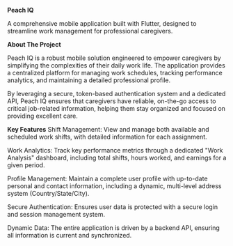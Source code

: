 **Peach IQ**

A comprehensive mobile application built with Flutter, designed to streamline work management for professional caregivers.

**About The Project**

Peach IQ is a robust mobile solution engineered to empower caregivers by simplifying the complexities of their daily work life. The application provides a centralized platform for managing work schedules, tracking performance analytics, and maintaining a detailed professional profile.

By leveraging a secure, token-based authentication system and a dedicated API, Peach IQ ensures that caregivers have reliable, on-the-go access to critical job-related information, helping them stay organized and focused on providing excellent care.

**Key Features**
Shift Management: View and manage both available and scheduled work shifts, with detailed information for each assignment.

Work Analytics: Track key performance metrics through a dedicated "Work Analysis" dashboard, including total shifts, hours worked, and earnings for a given period.

Profile Management: Maintain a complete user profile with up-to-date personal and contact information, including a dynamic, multi-level address system (Country/State/City).

Secure Authentication: Ensures user data is protected with a secure login and session management system.

Dynamic Data: The entire application is driven by a backend API, ensuring all information is current and synchronized.
